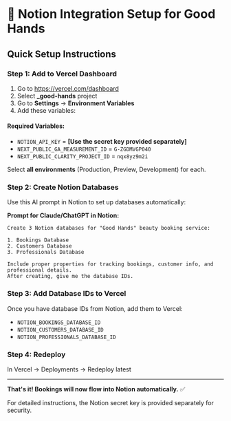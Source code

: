 # 🔧 Notion Integration Setup for Good Hands

## Quick Setup Instructions

### Step 1: Add to Vercel Dashboard

1. Go to https://vercel.com/dashboard
2. Select **_good-hands** project
3. Go to **Settings** → **Environment Variables**
4. Add these variables:

#### Required Variables:
- `NOTION_API_KEY` = **[Use the secret key provided separately]**
- `NEXT_PUBLIC_GA_MEASUREMENT_ID` = `G-ZGDMVGP040`
- `NEXT_PUBLIC_CLARITY_PROJECT_ID` = `nqx8yz9m2i`

Select **all environments** (Production, Preview, Development) for each.

### Step 2: Create Notion Databases

Use this AI prompt in Notion to set up databases automatically:

**Prompt for Claude/ChatGPT in Notion:**
```
Create 3 Notion databases for "Good Hands" beauty booking service:

1. Bookings Database
2. Customers Database  
3. Professionals Database

Include proper properties for tracking bookings, customer info, and professional details.
After creating, give me the database IDs.
```

### Step 3: Add Database IDs to Vercel

Once you have database IDs from Notion, add them to Vercel:
- `NOTION_BOOKINGS_DATABASE_ID`
- `NOTION_CUSTOMERS_DATABASE_ID`
- `NOTION_PROFESSIONALS_DATABASE_ID`

### Step 4: Redeploy

In Vercel → Deployments → Redeploy latest

---

**That's it! Bookings will now flow into Notion automatically.** ✅

For detailed instructions, the Notion secret key is provided separately for security.
